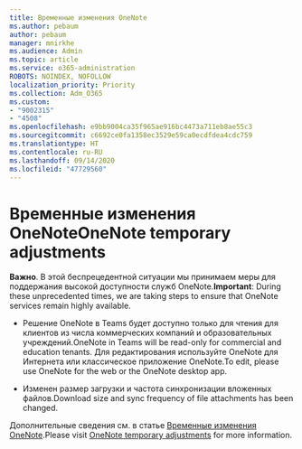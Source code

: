 ```yaml
---
title: Временные изменения OneNote
ms.author: pebaum
author: pebaum
manager: mnirkhe
ms.audience: Admin
ms.topic: article
ms.service: o365-administration
ROBOTS: NOINDEX, NOFOLLOW
localization_priority: Priority
ms.collection: Adm_O365
ms.custom:
- "9002315"
- "4508"
ms.openlocfilehash: e9bb9004ca35f965ae916bc4473a711eb8ae55c3
ms.sourcegitcommit: c6692ce0fa1358ec3529e59ca0ecdfdea4cdc759
ms.translationtype: HT
ms.contentlocale: ru-RU
ms.lasthandoff: 09/14/2020
ms.locfileid: "47729560"
---
```

# <a name="onenote-temporary-adjustments"></a><span data-ttu-id="77cdf-102">Временные изменения OneNote</span><span class="sxs-lookup"><span data-stu-id="77cdf-102">OneNote temporary adjustments</span></span>

<span data-ttu-id="77cdf-103">**Важно**. В этой беспрецедентной ситуации мы принимаем меры для поддержания высокой доступности служб OneNote.</span><span class="sxs-lookup"><span data-stu-id="77cdf-103">**Important**: During these unprecedented times, we are taking steps to ensure that OneNote services remain highly available.</span></span>

- <span data-ttu-id="77cdf-104">Решение OneNote в Teams будет доступно только для чтения для клиентов из числа коммерческих компаний и образовательных учреждений.</span><span class="sxs-lookup"><span data-stu-id="77cdf-104">OneNote in Teams will be read-only for commercial and education tenants.</span></span> <span data-ttu-id="77cdf-105">Для редактирования используйте OneNote для Интернета или классическое приложение OneNote.</span><span class="sxs-lookup"><span data-stu-id="77cdf-105">To edit, please use OneNote for the web or the OneNote desktop app.</span></span>

- <span data-ttu-id="77cdf-106">Изменен размер загрузки и частота синхронизации вложенных файлов.</span><span class="sxs-lookup"><span data-stu-id="77cdf-106">Download size and sync frequency of file attachments has been changed.</span></span>

<span data-ttu-id="77cdf-107">Дополнительные сведения см. в статье [Временные изменения OneNote](https://techcommunity.microsoft.com/t5/onenote-service-updates/awareness-of-temporary-adjustments-in-microsoft-onenote/m-p/1248100).</span><span class="sxs-lookup"><span data-stu-id="77cdf-107">Please visit [OneNote temporary adjustments](https://techcommunity.microsoft.com/t5/onenote-service-updates/awareness-of-temporary-adjustments-in-microsoft-onenote/m-p/1248100) for more information.</span></span>
